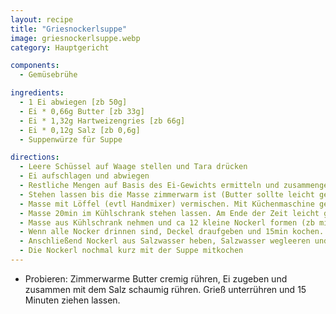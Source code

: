 ```yaml
---
layout: recipe
title: "Griesnockerlsuppe"
image: griesnockerlsuppe.webp
category: Hauptgericht

components:
  - Gemüsebrühe

ingredients:
  - 1 Ei abwiegen [zb 50g]
  - Ei * 0,66g Butter [zb 33g]
  - Ei * 1,32g Hartweizengries [zb 66g]
  - Ei * 0,12g Salz [zb 0,6g]
  - Suppenwürze für Suppe

directions:
  - Leere Schüssel auf Waage stellen und Tara drücken
  - Ei aufschlagen und abwiegen
  - Restliche Mengen auf Basis des Ei-Gewichts ermitteln und zusammengeben
  - Stehen lassen bis die Masse zimmerwarm ist (Butter sollte leicht geschmolzen sein)
  - Masse mit Löffel (evtl Handmixer) vermischen. Mit Küchenmaschine geht es nicht weil sich alles im Eck sammelt!
  - Masse 20min im Kühlschrank stehen lassen. Am Ende der Zeit leicht gesalzenes Wasser aufstellen und warten bis es kocht, dann auf Stufe 6 zurückdrehen (gibt man Nockerl in kaltes Wasser kleben sie am Boden und zerfallen).
  - Masse aus Kühlschrank nehmen und ca 12 kleine Nockerl formen (zb mit Hand länglich rollen) und vorsichtig in Wasser fallen lassen. Ab und zu vorsichtig mit Löffel von Boden lösen falls sie ankleben.
  - Wenn alle Nocker drinnen sind, Deckel draufgeben und 15min kochen. Danach Herd abdrehen und 20min zugedeckt stehen/ziehen lassen.
  - Anschließend Nockerl aus Salzwasser heben, Salzwasser wegleeren und Suppe aufstellen
  - Die Nockerl nochmal kurz mit der Suppe mitkochen
---
```


- Probieren: Zimmerwarme Butter cremig rühren, Ei zugeben und zusammen mit dem Salz schaumig rühren. Grieß unterrühren und 15 Minuten ziehen lassen.